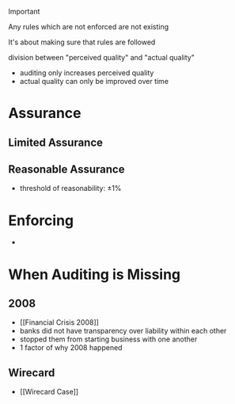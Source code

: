 >[!important]
>Any rules which are not enforced are not existing

It's about making sure that rules are followed

division between "perceived quality" and "actual quality"
- auditing only increases perceived quality 
- actual quality can only be improved over time

# Assurance
## Limited Assurance

## Reasonable Assurance
- threshold of reasonability: $\pm 1\%$

# Enforcing
- 

# When Auditing is Missing
## 2008
- [[Financial Crisis 2008]]
- banks did not have transparency over liability within each other
- stopped them from starting business with one another
- 1 factor of why 2008 happened

## Wirecard
- [[Wirecard Case]]

